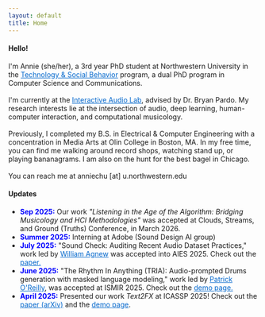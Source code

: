 ```yaml
---
layout: default
title: Home
---
```


<style>
  a {
    color: #0066cc;
  }
  a:hover {
    color: #004499;
  }
</style>

<section class="intro">
  <div class="container">
    <h4 class="lead">Hello!</h4>
    <p class="lead">
      I'm Annie (she/her), a 3rd year PhD student at Northwestern University in the <a href="https://tsb.northwestern.edu/">Technology & Social Behavior</a> program, a dual PhD
      program in Computer Science and Communications.
      <br><br>
      I'm currently at the <a href="https://interactiveaudiolab.github.io/">Interactive Audio Lab</a>, advised by Dr. Bryan Pardo. My research interests lie at the intersection of audio, deep learning, human-computer interaction, and computational musicology.
      <br><br>
      Previously, I completed my B.S. in Electrical & Computer Engineering with a concentration in Media Arts at Olin College in Boston, MA. In my free time, you can find me walking around record shops, watching stand up, or playing bananagrams. I am also on the hunt for the best bagel in Chicago. 
      <br><br>
      You can reach me at anniechu [at] u.northwestern.edu
    </p>
  </div>
</section>

<section class="research-updates">
  <div class="container">
    <h4 class="lead">Updates</h4>
    <ul>
      <li>
        <span style="color: blue;"><strong>Sep 2025:</strong></span> 
        Our work <em>"Listening in the Age of the Algorithm: Bridging Musicology and HCI Methodologies"</em> was accepted at Clouds, Streams, and Ground (Truths) Conference, in March 2026.
      </li>
      <li>
        <span style="color: blue;"><strong>Summer 2025:</strong></span> 
        Interning at Adobe (Sound Design AI group) 
      </li>
      <li>
        <span style="color: blue;"><strong>July 2025:</strong></span> 
        "Sound Check: Auditing Recent Audio Dataset Practices," work led by <a href="https://sites.google.com/view/williamagnew?usp=sharing">William Agnew</a> was accepted into AIES 2025. Check out the <a href="https://arxiv.org/abs/2410.13114">paper.</a>
      </li>
      <li>
        <span style="color: blue;"><strong>June 2025:</strong></span> 
        "The Rhythm In Anything (TRIA): Audio-prompted Drums generation with masked language modeling," work led by <a href="https://oreillyp.github.io/">Patrick O'Reilly</a>, was accepted at ISMIR 2025. Check out the <a href="https://therhythminanything.github.io/">demo page.</a>
      </li>
      <li>
        <span style="color: blue;"><strong>April 2025:</strong></span> 
        Presented our work <em>Text2FX</em> at ICASSP 2025! 
        Check out the 
        <a href="https://arxiv.org/abs/2409.18847">paper (arXiv)</a> 
        and the 
        <a href="text2fx/">demo page</a>.
      </li>
    </ul>
  </div>
</section>

<!-- ---
layout: default
title: Home
---

<section class="intro">
  <div class="container">
    <h4 class="lead">Hello!</h4>
    <p class="lead">
      I'm Annie (she/her), a 3rd year PhD student at Northwestern University in the <a href="https://tsb.northwestern.edu/">Technology & Social Behavior</a> program, a dual PhD
      program in Computer Science and Communications.
      <br><br>
      I'm currently at the <a href="https://interactiveaudiolab.github.io/">Interactive Audio Lab</a>, advised by Dr. Bryan Pardo. My research interests lie at the intersection of audio, deep learning, human-computer interaction, and computational musicology.
      <br><br>
      Previously, I completed my B.S. in Electrical & Computer Engineering with a concentration in Media Arts at Olin College in Boston, MA. In my free time, you can find me walking around record shops, watching stand up, or playing bananagrams. I am also on the hunt for the best bagel in Chicago. 
      <br><br>
      You can reach me at anniechu [at] u.northwestern.edu
    </p>
  </div>
</section>

<section class="research-updates">
  <div class="container">
    <h4 class="lead">Updates</h4>
    <ul>
      <li>
        <span style="color: blue;"><strong>09/2025:</strong></span> 
        Our work <em>"Listening in the Age of the Algorithm: Bridging Musicology and HCI Methodologies"</em> was accepted at Clouds, Streams, and Ground (Truths) Conference, in March 2026.
      </li>
      <li>
        <span style="color: blue;"><strong>Summer 2025:</strong></span> 
        Interning at Adobe (Sound Design AI group) 
      </li>
      <li>
        <span style="color: blue;"><strong>07/2025:</strong></span> 
        "Sound Check: Auditing Recent Audio Dataset Practices," work led by <a href="https://sites.google.com/view/williamagnew?usp=sharing">William Agnew</a> was accepted into AIES 2025. Check out the <a href="https://arxiv.org/abs/2410.13114">paper.</a>
      </li>
      <li>
        <span style="color: blue;"><strong>06/2025:</strong></span> 
        "The Rhythm In Anything (TRIA): Audio-prompted Drums generation with masked language modeling," work led by <a href="https://oreillyp.github.io/">Patrick O'Reilly</a>, was accepted at ISMIR 2025. Check out the <a href="https://therhythminanything.github.io/">demo page.</a>
      </li>
      <li>
        <span style="color: blue;"><strong>04/2025:</strong></span> 
        Presented our work <em>Text2FX</em> at ICASSP 2025! 
        Check out the 
        <a href="https://arxiv.org/abs/2409.18847" style="color: darkred; font-weight: bold;">paper (arXiv)</a> 
        and the 
        <a href="text2fx/" style="color: darkred; font-weight: bold;">demo page</a>.
      </li>
    </ul>
  </div>
</section> -->
